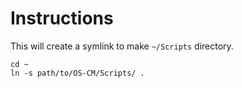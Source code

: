 # Instructions

This will create a symlink to make `~/Scripts` directory.

```
cd ~
ln -s path/to/OS-CM/Scripts/ .
```
